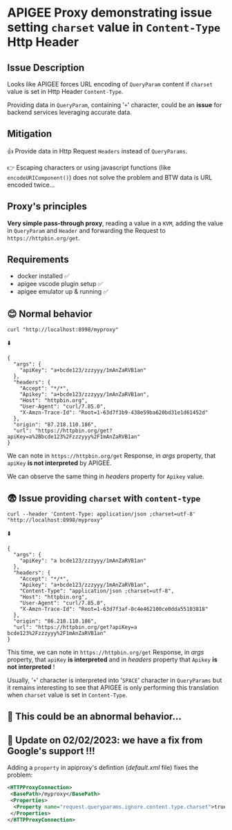 # APIGEE Proxy demonstrating issue setting `charset` value in `Content-Type` Http Header    

## Issue Description

Looks like APIGEE forces URL encoding of `QueryParam` content if `charset` value is set in Http Header `Content-Type`. 

Providing data in `QueryParam`, containing '`+`' character, could be an **issue** for backend services leveraging accurate data.

## Mitigation

:thumbsup: Provide data in Http Request `Headers` instead of `QueryParams`. 

:point_right: Escaping characters or using javascript functions (like  `encodeURIComponent()`) does not solve the problem and BTW data is URL encoded twice...
 
## Proxy's principles

**Very simple pass-through proxy**, reading a value in a `KVM`, adding the value in `QueryParam` and `Header` and forwarding the Request to `https://httpbin.org/get`. 

## Requirements
-  docker installed :white_check_mark:
-  apigee vscode plugin setup :white_check_mark:
-  apigee emulator up & running :white_check_mark:

## :blush: Normal behavior

```
curl "http://localhost:8998/myproxy"
```
:arrow_down:
```
{
  "args": {
    "apiKey": "a+bcde123/zzzyyy/1mAnZaRVB1an"
  }, 
  "headers": {
    "Accept": "*/*", 
    "Apikey": "a+bcde123/zzzyyy/1mAnZaRVB1an", 
    "Host": "httpbin.org", 
    "User-Agent": "curl/7.85.0", 
    "X-Amzn-Trace-Id": "Root=1-63d7f3b9-438e59ba620bd31e1d61452d"
  }, 
  "origin": "87.218.110.186", 
  "url": "https://httpbin.org/get?apiKey=a%2Bbcde123%2Fzzzyyy%2F1mAnZaRVB1an"
}
```

We can note in `https://httpbin.org/get` Response, in _args_ property, that `apiKey` **is not interpreted** by APIGEE.

We can observe the same thing in _headers_ property for `Apikey` value.

## :fearful: Issue providing `charset` with `content-type`

```
curl --header 'Content-Type: application/json ;charset=utf-8' "http://localhost:8998/myproxy"
```
:arrow_down:
```
{
  "args": {
    "apiKey": "a bcde123/zzzyyy/1mAnZaRVB1an"
  }, 
  "headers": {
    "Accept": "*/*", 
    "Apikey": "a+bcde123/zzzyyy/1mAnZaRVB1an", 
    "Content-Type": "application/json ;charset=utf-8", 
    "Host": "httpbin.org", 
    "User-Agent": "curl/7.85.0", 
    "X-Amzn-Trace-Id": "Root=1-63d7f3af-0c4e462100ce0dda55103818"
  }, 
  "origin": "86.218.110.186", 
  "url": "https://httpbin.org/get?apiKey=a bcde123%2Fzzzyyy%2F1mAnZaRVB1an"
}
```

This time, we can note in `https://httpbin.org/get` Response, in _args_ property, that `apiKey` **is interpreted** and in _headers_ property that `Apikey` **is not interpreted** !

Usually, '`+`' character is interpreted into '`SPACE`' character in `QueryParams` but it remains interesting to see that APIGEE is only performing this translation when `charset` value is set in `Content-Type`.

## :rotating_light: This could be an abnormal behavior...

## :tada: Update on 02/02/2023: we have a fix from Google's support !!!
Adding a `property` in apiproxy's defintion (_default.xml_ file) fixes the problem:
```xml
<HTTPProxyConnection>
 <BasePath>/myproxy</BasePath>
 <Properties>
  <Property name="request.queryparams.ignore.content.type.charset">true</Property>
 </Properties>
</HTTPProxyConnection>
```
